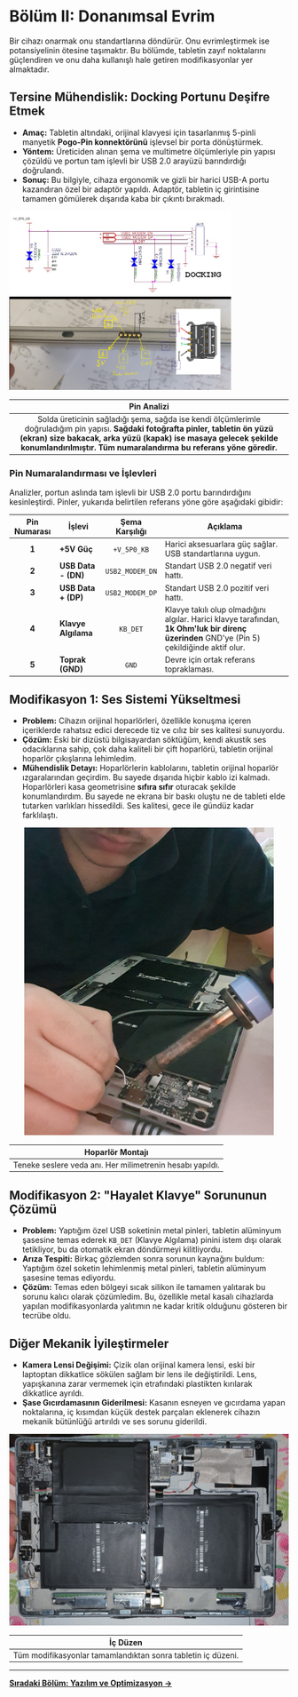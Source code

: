 # Bölüm II: Donanımsal Evrim

Bir cihazı onarmak onu standartlarına döndürür. Onu evrimleştirmek ise potansiyelinin ötesine taşımaktır. Bu bölümde, tabletin zayıf noktalarını güçlendiren ve onu daha kullanışlı hale getiren modifikasyonlar yer almaktadır.

## Tersine Mühendislik: Docking Portunu Deşifre Etmek

*   **Amaç:** Tabletin altındaki, orijinal klavyesi için tasarlanmış 5-pinli manyetik **Pogo-Pin konnektörünü** işlevsel bir porta dönüştürmek.
*   **Yöntem:** Üreticiden alınan şema ve multimetre ölçümleriyle pin yapısı çözüldü ve portun tam işlevli bir USB 2.0 arayüzü barındırdığı doğrulandı.
*   **Sonuç:** Bu bilgiyle, cihaza ergonomik ve gizli bir harici USB-A portu kazandıran özel bir adaptör yapıldı. Adaptör, tabletin iç girintisine tamamen gömülerek dışarıda kaba bir çıkıntı bırakmadı.

<p float="left">
  <img src="../assets/images/thumbnail_pin_belegung_F1T.jpg" width="400" />
  <img src="../assets/images/pin%20diyagram%20tablet.png" width="400" /> 
</p>

| **Pin Analizi** |
| :---: |
| Solda üreticinin sağladığı şema, sağda ise kendi ölçümlerimle doğruladığım pin yapısı. **Sağdaki fotoğrafta pinler, tabletin ön yüzü (ekran) size bakacak, arka yüzü (kapak) ise masaya gelecek şekilde konumlandırılmıştır. Tüm numaralandırma bu referans yöne göredir.** |

### Pin Numaralandırması ve İşlevleri

Analizler, portun aslında tam işlevli bir USB 2.0 portu barındırdığını kesinleştirdi. Pinler, yukarıda belirtilen referans yöne göre aşağıdaki gibidir:

| Pin Numarası | İşlevi                | Şema Karşılığı | Açıklama                                                                |
| :----------: | ------------------- | :------------: | ----------------------------------------------------------------------- |
| **1**        | **+5V Güç**         |  `+V_5P0_KB`   | Harici aksesuarlara güç sağlar. USB standartlarına uygun.                 |
| **2**        | **USB Data - (DN)** | `USB2_MODEM_DN`| Standart USB 2.0 negatif veri hattı.                                    |
| **3**        | **USB Data + (DP)** | `USB2_MODEM_DP`| Standart USB 2.0 pozitif veri hattı.                                    |
| **4**        | **Klavye Algılama** |    `KB_DET`    | Klavye takılı olup olmadığını algılar. Harici klavye tarafından, **1k Ohm'luk bir direnç üzerinden** GND'ye (Pin 5) çekildiğinde aktif olur. |
| **5**        | **Toprak (GND)**    |     `GND`      | Devre için ortak referans topraklaması.                                   |

## Modifikasyon 1: Ses Sistemi Yükseltmesi

*   **Problem:** Cihazın orijinal hoparlörleri, özellikle konuşma içeren içeriklerde rahatsız edici derecede tiz ve cılız bir ses kalitesi sunuyordu.
*   **Çözüm:** Eski bir dizüstü bilgisayardan söktüğüm, kendi akustik ses odacıklarına sahip, çok daha kaliteli bir çift hoparlörü, tabletin orijinal hoparlör çıkışlarına lehimledim.
*   **Mühendislik Detayı:** Hoparlörlerin kablolarını, tabletin orijinal hoparlör ızgaralarından geçirdim. Bu sayede dışarıda hiçbir kablo izi kalmadı. Hoparlörleri kasa geometrisine **sıfıra sıfır** oturacak şekilde konumlandırdım. Bu sayede ne ekrana bir baskı oluştu ne de tableti elde tutarken varlıkları hissedildi. Ses kalitesi, gece ile gündüz kadar farklılaştı.

<p align="center">
  <img src="../assets/images/hoparlor_lehimlerken.jpg" width="450">
</p>

| **Hoparlör Montajı** |
| :---: |
| Teneke seslere veda anı. Her milimetrenin hesabı yapıldı. |

## Modifikasyon 2: "Hayalet Klavye" Sorununun Çözümü

*   **Problem:** Yaptığım özel USB soketinin metal pinleri, tabletin alüminyum şasesine temas ederek `KB_DET` (Klavye Algılama) pinini istem dışı olarak tetikliyor, bu da otomatik ekran döndürmeyi kilitliyordu.
*   **Arıza Tespiti:** Birkaç gözlemden sonra sorunun kaynağını buldum: Yaptığım özel soketin lehimlenmiş metal pinleri, tabletin alüminyum şasesine temas ediyordu.
*   **Çözüm:** Temas eden bölgeyi sıcak silikon ile tamamen yalıtarak bu sorunu kalıcı olarak çözümledim. Bu, özellikle metal kasalı cihazlarda yapılan modifikasyonlarda yalıtımın ne kadar kritik olduğunu gösteren bir tecrübe oldu.

## Diğer Mekanik İyileştirmeler

*   **Kamera Lensi Değişimi:** Çizik olan orijinal kamera lensi, eski bir laptoptan dikkatlice sökülen sağlam bir lens ile değiştirildi. Lens, yapışkanına zarar vermemek için etrafındaki plastikten kırılarak dikkatlice ayrıldı.
*   **Şase Gıcırdamasının Giderilmesi:** Kasanın esneyen ve gıcırdama yapan noktalarına, iç kısımdan küçük destek parçaları eklenerek cihazın mekanik bütünlüğü artırıldı ve ses sorunu giderildi.

<p align="center">
  <img src="../assets/images/tablet%20modifiye%20edilmiş%20hal%20içi.png">
</p>

| **İç Düzen** |
| :---: |
| Tüm modifikasyonlar tamamlandıktan sonra tabletin iç düzeni. |

---
**[Sıradaki Bölüm: Yazılım ve Optimizasyon →](./3_Software_and_Optimization.md)**
